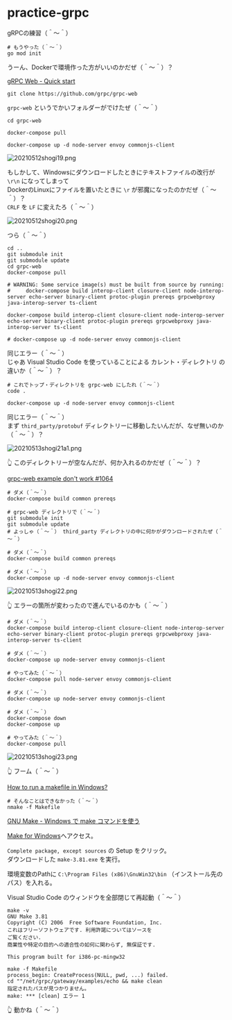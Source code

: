 # practice-grpc

gRPCの練習（＾～＾）  

```shell
# もうやった（＾～＾）
go mod init
```

うーん、Dockerで環境作った方がいいのかだぜ（＾～＾）？  

[gRPC Web - Quick start](https://grpc.io/docs/platforms/web/quickstart/)  

```shell
git clone https://github.com/grpc/grpc-web
```

`grpc-web` というでかいフォルダーがでけたぜ（＾～＾）  

```shell
cd grpc-web

docker-compose pull

docker-compose up -d node-server envoy commonjs-client
```

![20210512shogi19.png](./doc/img/20210512shogi19.png)  

もしかして、Windowsにダウンロードしたときにテキストファイルの改行が `\r\n` になってしまって  
DockerのLinuxにファイルを置いたときに `\r` が邪魔になったのかだぜ（＾～＾）？  
`CRLF` を `LF` に変えたろ（＾～＾）  

![20210512shogi20.png](./doc/img/20210512shogi20.png)  

つら（＾～＾）  

```shell
cd ..
git submodule init
git submodule update
cd grpc-web
docker-compose pull

# WARNING: Some service image(s) must be built from source by running:
#     docker-compose build interop-client closure-client node-interop-server echo-server binary-client protoc-plugin prereqs grpcwebproxy java-interop-server ts-client

docker-compose build interop-client closure-client node-interop-server echo-server binary-client protoc-plugin prereqs grpcwebproxy java-interop-server ts-client

# docker-compose up -d node-server envoy commonjs-client
```

同じエラー（＾～＾）  
じゃあ Visual Studio Code を使っていることによる カレント・ディレクトリ の違いか（＾～＾）？  

```shell
# これでトップ・ディレクトリを grpc-web にしたれ（＾～＾）
code .

docker-compose up -d node-server envoy commonjs-client
```

同じエラー（＾～＾）  
まず `third_party/protobuf` ディレクトリーに移動したいんだが、なぜ無いのか（＾～＾）？  

![20210513shogi21a1.png](./doc/img/20210513shogi21a1.png)  

👆 このディレクトリーが空なんだが、何か入れるのかだぜ（＾～＾）？  

[grpc-web example don't work #1064](https://github.com/grpc/grpc-web/issues/1064)  

```shell
# ダメ（＾～＾）
docker-compose build common prereqs

# grpc-web ディレクトリで（＾～＾）
git submodule init
git submodule update
# よっしゃ（＾～＾） third_party ディレクトリの中に何かがダウンロードされたぜ（＾～＾）

# ダメ（＾～＾）
docker-compose build common prereqs

# ダメ（＾～＾）
docker-compose up -d node-server envoy commonjs-client
```

![20210513shogi22.png](./doc/img/20210513shogi22.png)  

👆 エラーの箇所が変わったので進んでいるのかも（＾～＾）  

```shell
# ダメ（＾～＾）
docker-compose build interop-client closure-client node-interop-server echo-server binary-client protoc-plugin prereqs grpcwebproxy java-interop-server ts-client

# ダメ（＾～＾）
docker-compose up node-server envoy commonjs-client

# やってみた（＾～＾）
docker-compose pull node-server envoy commonjs-client

# ダメ（＾～＾）
docker-compose up node-server envoy commonjs-client

# ダメ（＾～＾）
docker-compose down
docker-compose up

# やってみた（＾～＾）
docker-compose pull
```

![20210513shogi23.png](./doc/img/20210513shogi23.png)  

👆 フーム（＾～＾）  

[How to run a makefile in Windows?](https://stackoverflow.com/questions/2532234/how-to-run-a-makefile-in-windows)  

```shell
# そんなことはできなかった（＾～＾）
nmake -f Makefile
```

[GNU Make - Windows で make コマンドを使う](https://www.progresstype.com/2019/04/gnu-make.html)  

[Make for Windows](http://gnuwin32.sourceforge.net/packages/make.htm)へアクセス。  

`Complete package, except sources` の Setup をクリック。  
ダウンロードした `make-3.81.exe` を実行。  

環境変数のPathに `C:\Program Files (x86)\GnuWin32\bin` （インストール先のパス）を入れる。  

Visual Studio Code のウィンドウを全部閉じて再起動（＾～＾）  

```shell
make -v
GNU Make 3.81
Copyright (C) 2006  Free Software Foundation, Inc.
これはフリーソフトウェアです. 利用許諾についてはソースを 
ご覧ください.
商業性や特定の目的への適合性の如何に関わらず, 無保証です.

This program built for i386-pc-mingw32
```

```shell
make -f Makefile
process_begin: CreateProcess(NULL, pwd, ...) failed.
cd ""/net/grpc/gateway/examples/echo && make clean
指定されたパスが見つかりません。
make: *** [clean] エラー 1
```

👆 動かね（＾～＾）  
